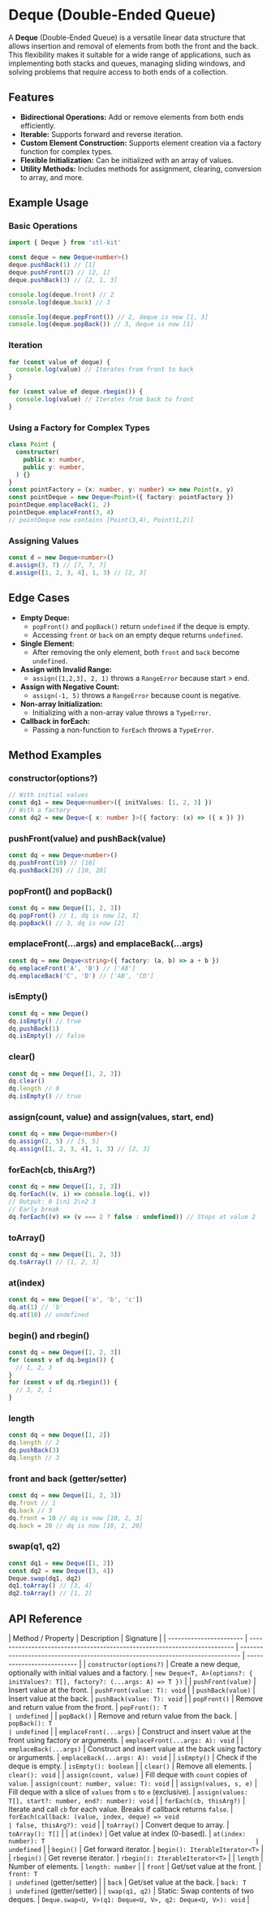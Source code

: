 # Deque (Double-Ended Queue)

A **Deque** (Double-Ended Queue) is a versatile linear data structure that allows insertion and removal of elements from both the front and the back. This flexibility makes it suitable for a wide range of applications, such as implementing both stacks and queues, managing sliding windows, and solving problems that require access to both ends of a collection.

## Features

- **Bidirectional Operations:** Add or remove elements from both ends efficiently.
- **Iterable:** Supports forward and reverse iteration.
- **Custom Element Construction:** Supports element creation via a factory function for complex types.
- **Flexible Initialization:** Can be initialized with an array of values.
- **Utility Methods:** Includes methods for assignment, clearing, conversion to array, and more.

## Example Usage

### Basic Operations

```typescript
import { Deque } from 'stl-kit'

const deque = new Deque<number>()
deque.pushBack(1) // [1]
deque.pushFront(2) // [2, 1]
deque.pushBack(3) // [2, 1, 3]

console.log(deque.front) // 2
console.log(deque.back) // 3

console.log(deque.popFront()) // 2, deque is now [1, 3]
console.log(deque.popBack()) // 3, deque is now [1]
```

### Iteration

```typescript
for (const value of deque) {
  console.log(value) // Iterates from front to back
}

for (const value of deque.rbegin()) {
  console.log(value) // Iterates from back to front
}
```

### Using a Factory for Complex Types

```typescript
class Point {
  constructor(
    public x: number,
    public y: number,
  ) {}
}
const pointFactory = (x: number, y: number) => new Point(x, y)
const pointDeque = new Deque<Point>({ factory: pointFactory })
pointDeque.emplaceBack(1, 2)
pointDeque.emplaceFront(3, 4)
// pointDeque now contains [Point(3,4), Point(1,2)]
```

### Assigning Values

```typescript
const d = new Deque<number>()
d.assign(3, 7) // [7, 7, 7]
d.assign([1, 2, 3, 4], 1, 3) // [2, 3]
```

## Edge Cases

- **Empty Deque:**
  - `popFront()` and `popBack()` return `undefined` if the deque is empty.
  - Accessing `front` or `back` on an empty deque returns `undefined`.
- **Single Element:**
  - After removing the only element, both `front` and `back` become `undefined`.
- **Assign with Invalid Range:**
  - `assign([1,2,3], 2, 1)` throws a `RangeError` because start > end.
- **Assign with Negative Count:**
  - `assign(-1, 5)` throws a `RangeError` because count is negative.
- **Non-array Initialization:**
  - Initializing with a non-array value throws a `TypeError`.
- **Callback in forEach:**
  - Passing a non-function to `forEach` throws a `TypeError`.

## Method Examples

### constructor(options?)

```typescript
// With initial values
const dq1 = new Deque<number>({ initValues: [1, 2, 3] })
// With a factory
const dq2 = new Deque<{ x: number }>({ factory: (x) => ({ x }) })
```

### pushFront(value) and pushBack(value)

```typescript
const dq = new Deque<number>()
dq.pushFront(10) // [10]
dq.pushBack(20) // [10, 20]
```

### popFront() and popBack()

```typescript
const dq = new Deque([1, 2, 3])
dq.popFront() // 1, dq is now [2, 3]
dq.popBack() // 3, dq is now [2]
```

### emplaceFront(...args) and emplaceBack(...args)

```typescript
const dq = new Deque<string>({ factory: (a, b) => a + b })
dq.emplaceFront('A', 'B') // ['AB']
dq.emplaceBack('C', 'D') // ['AB', 'CD']
```

### isEmpty()

```typescript
const dq = new Deque()
dq.isEmpty() // true
dq.pushBack(1)
dq.isEmpty() // false
```

### clear()

```typescript
const dq = new Deque([1, 2, 3])
dq.clear()
dq.length // 0
dq.isEmpty() // true
```

### assign(count, value) and assign(values, start, end)

```typescript
const dq = new Deque<number>()
dq.assign(2, 5) // [5, 5]
dq.assign([1, 2, 3, 4], 1, 3) // [2, 3]
```

### forEach(cb, thisArg?)

```typescript
const dq = new Deque([1, 2, 3])
dq.forEach((v, i) => console.log(i, v))
// Output: 0 1\n1 2\n2 3
// Early break
dq.forEach((v) => (v === 2 ? false : undefined)) // Stops at value 2
```

### toArray()

```typescript
const dq = new Deque([1, 2, 3])
dq.toArray() // [1, 2, 3]
```

### at(index)

```typescript
const dq = new Deque(['a', 'b', 'c'])
dq.at(1) // 'b'
dq.at(10) // undefined
```

### begin() and rbegin()

```typescript
const dq = new Deque([1, 2, 3])
for (const v of dq.begin()) {
  // 1, 2, 3
}
for (const v of dq.rbegin()) {
  // 3, 2, 1
}
```

### length

```typescript
const dq = new Deque([1, 2])
dq.length // 2
dq.pushBack(3)
dq.length // 3
```

### front and back (getter/setter)

```typescript
const dq = new Deque([1, 2, 3])
dq.front // 1
dq.back // 3
dq.front = 10 // dq is now [10, 2, 3]
dq.back = 20 // dq is now [10, 2, 20]
```

### swap(q1, q2)

```typescript
const dq1 = new Deque([1, 2])
const dq2 = new Deque([3, 4])
Deque.swap(dq1, dq2)
dq1.toArray() // [3, 4]
dq2.toArray() // [1, 2]
```

## API Reference

| Method / Property       | Description                                                               | Signature                                                                      |
| ----------------------- | ------------------------------------------------------------------------- | ------------------------------------------------------------------------------ | -------------------------- |
| `constructor(options?)` | Create a new deque, optionally with initial values and a factory.         | `new Deque<T, A>(options?: { initValues?: T[], factory?: (...args: A) => T })` |
| `pushFront(value)`      | Insert value at the front.                                                | `pushFront(value: T): void`                                                    |
| `pushBack(value)`       | Insert value at the back.                                                 | `pushBack(value: T): void`                                                     |
| `popFront()`            | Remove and return value from the front.                                   | `popFront(): T                                                                 | undefined`                 |
| `popBack()`             | Remove and return value from the back.                                    | `popBack(): T                                                                  | undefined`                 |
| `emplaceFront(...args)` | Construct and insert value at the front using factory or arguments.       | `emplaceFront(...args: A): void`                                               |
| `emplaceBack(...args)`  | Construct and insert value at the back using factory or arguments.        | `emplaceBack(...args: A): void`                                                |
| `isEmpty()`             | Check if the deque is empty.                                              | `isEmpty(): boolean`                                                           |
| `clear()`               | Remove all elements.                                                      | `clear(): void`                                                                |
| `assign(count, value)`  | Fill deque with `count` copies of `value`.                                | `assign(count: number, value: T): void`                                        |
| `assign(values, s, e)`  | Fill deque with a slice of `values` from `s` to `e` (exclusive).          | `assign(values: T[], start?: number, end?: number): void`                      |
| `forEach(cb, thisArg?)` | Iterate and call `cb` for each value. Breaks if callback returns `false`. | `forEach(callback: (value, index, deque) => void                               | false, thisArg?): void`    |
| `toArray()`             | Convert deque to array.                                                   | `toArray(): T[]`                                                               |
| `at(index)`             | Get value at index (0-based).                                             | `at(index: number): T                                                          | undefined`                 |
| `begin()`               | Get forward iterator.                                                     | `begin(): IterableIterator<T>`                                                 |
| `rbegin()`              | Get reverse iterator.                                                     | `rbegin(): IterableIterator<T>`                                                |
| `length`                | Number of elements.                                                       | `length: number`                                                               |
| `front`                 | Get/set value at the front.                                               | `front: T                                                                      | undefined` (getter/setter) |
| `back`                  | Get/set value at the back.                                                | `back: T                                                                       | undefined` (getter/setter) |
| `swap(q1, q2)`          | Static: Swap contents of two deques.                                      | `Deque.swap<U, V>(q1: Deque<U, V>, q2: Deque<U, V>): void`                     |
